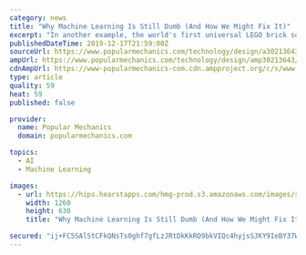 ```yaml
---
category: news
title: "Why Machine Learning Is Still Dumb (And How We Might Fix It)"
excerpt: "In another example, the world's first universal LEGO brick sorter uses a convolutional neural network—a deep learning algorithm that takes an image input, assigns importance to it, and then classifies characteristics from one another—to create software that could discern between all 3,000 types of bricks in the Lego catalogue. However ..."
publishedDateTime: 2019-12-17T21:59:00Z
sourceUrl: https://www.popularmechanics.com/technology/design/a30213643/trick-machine-learning/
ampUrl: https://www.popularmechanics.com/technology/design/amp30213643/trick-machine-learning/
cdnAmpUrl: https://www-popularmechanics-com.cdn.ampproject.org/c/s/www.popularmechanics.com/technology/design/amp30213643/trick-machine-learning/
type: article
quality: 59
heat: 59
published: false

provider:
  name: Popular Mechanics
  domain: popularmechanics.com

topics:
  - AI
  - Machine Learning

images:
  - url: https://hips.hearstapps.com/hmg-prod.s3.amazonaws.com/images/screen-shot-2019-12-16-at-9-40-48-am-1576507270.png?crop=1xw:0.8422459893048129xh;center,top&amp;resize=1200:*
    width: 1260
    height: 630
    title: "Why Machine Learning Is Still Dumb (And How We Might Fix It)"

secured: "ij+FC5SAlStCFkQNsTs0ghf7gfLzJRtDkKkRO9bkVIQc4hyjsSJKY9IeBY37W2qke5ORMT3SEByOhDuBOIuqSoEUIEm5o1cASqnLeIZ6tao4x6acDHOQKBHlIc0oX75/FvhRSGBhFPyYickVkxFboxbijlnry4ZXd3XyJJ5FW6OFva+AT6fdAchPDFk3KXF8HP2Mw8DHvT7OY2Qb+scNcXYiSit1G3jJx2HBkq6HmVqm+2N3nWzAdXAO+lAYa8ntOvFZTEOcWl6qrbqU0vxp0A==;ooJoesruDtfi6xINJQQ2qQ=="
---
```


